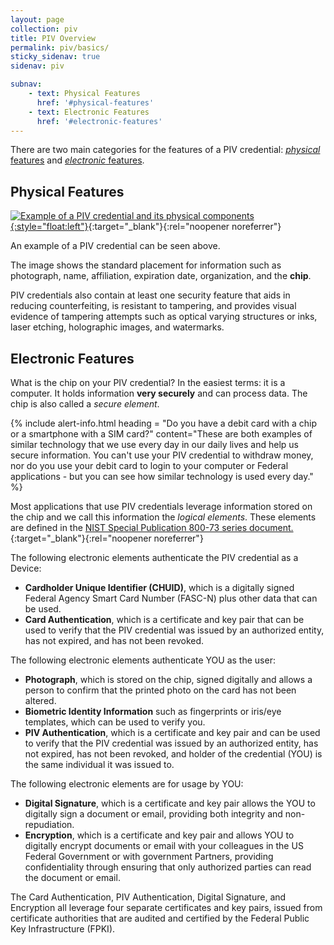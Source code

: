 ```yaml
---
layout: page
collection: piv
title: PIV Overview
permalink: piv/basics/
sticky_sidenav: true
sidenav: piv

subnav:
    - text: Physical Features
      href: '#physical-features'
    - text: Electronic Features
      href: '#electronic-features'
---
```


There are two main categories for the features of a PIV credential: [_physical_ features](#physical-features) and [_electronic_ features](#electronic-features).

## Physical Features

[![Example of a PIV credential and its physical components]({{site.baseurl}}/assets/piv/elements.png){:style="float:left"}]({{site.baseurl}}/assets/piv/elements.png){:target="_blank"}{:rel="noopener noreferrer"}

An example of a PIV credential can be seen above.

The image shows the standard placement for information such as photograph, name, affiliation, expiration date, organization, and the **chip**.   

PIV credentials also contain at least one security feature that aids in reducing counterfeiting, is resistant to tampering, and provides visual evidence of tampering attempts such as optical varying structures or inks, laser etching, holographic images, and watermarks.  


## Electronic Features
What is the chip on your PIV credential?  In the easiest terms: it is a computer.  It holds information **very securely** and can process data.  The chip is also called a _secure element_.

{% include alert-info.html heading = "Do you have a debit card with a chip or a smartphone with a SIM card?" content="These are both examples of similar technology that we use every day in our daily lives and help us secure information.  You can't use your PIV credential to withdraw money, nor do you use your debit card to login to your computer or Federal applications - but you can see how similar technology is used every day." %}

Most applications that use PIV credentials leverage information stored on the chip and we call this information the _logical elements_.  These elements are defined in the [NIST Special Publication 800-73 series document.](http://nvlpubs.nist.gov/nistpubs/SpecialPublications/NIST.SP.800-73-4.pdf){:target="_blank"}{:rel="noopener noreferrer"}

The following electronic elements authenticate the PIV credential as a Device:  

- **Cardholder Unique Identifier (CHUID)**, which is a digitally signed Federal Agency Smart Card Number (FASC-N) plus other data that can be used.
- **Card Authentication**, which is a certificate and key pair that can be used to verify that the PIV credential was issued by an authorized entity, has not expired, and has not been revoked.

The following electronic elements authenticate YOU as the user:

- **Photograph**, which is stored on the chip, signed digitally and allows a person to confirm that the printed photo on the card has not been altered.
- **Biometric Identity Information** such as fingerprints or iris/eye templates, which can be used to verify you.
- **PIV Authentication**,  which is a certificate and key pair and can be used to verify that the PIV credential was issued by an authorized entity, has not expired, has not been revoked, and holder of the credential (YOU) is the same individual it was issued to.

The following electronic elements are for usage by YOU:

- **Digital Signature**, which is a certificate and key pair allows the YOU to digitally sign a document or email, providing both integrity and non-repudiation.
- **Encryption**, which is a certificate and key pair and allows YOU to digitally encrypt documents or email with your colleagues in the US Federal Government or with government Partners, providing confidentiality through ensuring that only authorized parties can read the document or email.

The Card Authentication, PIV Authentication, Digital Signature, and Encryption all leverage four separate certificates and key pairs, issued from certificate authorities that are audited and certified by the Federal Public Key Infrastructure (FPKI).
